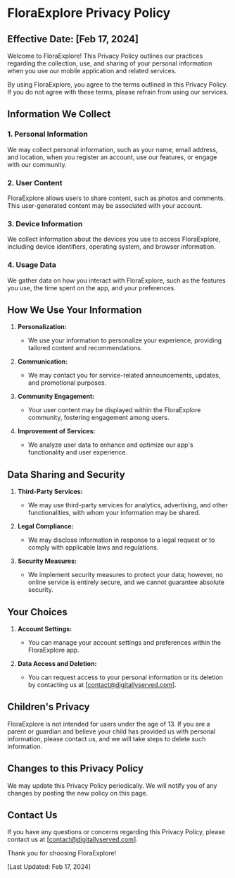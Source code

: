 # FloraExplore Privacy Policy

## Effective Date: [Feb 17, 2024]

Welcome to FloraExplore! This Privacy Policy outlines our practices regarding the collection, use, and sharing of your personal information when you use our mobile application and related services.

By using FloraExplore, you agree to the terms outlined in this Privacy Policy. If you do not agree with these terms, please refrain from using our services.

## Information We Collect

### 1. Personal Information

We may collect personal information, such as your name, email address, and location, when you register an account, use our features, or engage with our community.

### 2. User Content

FloraExplore allows users to share content, such as photos and comments. This user-generated content may be associated with your account.

### 3. Device Information

We collect information about the devices you use to access FloraExplore, including device identifiers, operating system, and browser information.

### 4. Usage Data

We gather data on how you interact with FloraExplore, such as the features you use, the time spent on the app, and your preferences.

## How We Use Your Information

1. **Personalization:**
   - We use your information to personalize your experience, providing tailored content and recommendations.

2. **Communication:**
   - We may contact you for service-related announcements, updates, and promotional purposes.

3. **Community Engagement:**
   - Your user content may be displayed within the FloraExplore community, fostering engagement among users.

4. **Improvement of Services:**
   - We analyze user data to enhance and optimize our app's functionality and user experience.

## Data Sharing and Security

1. **Third-Party Services:**
   - We may use third-party services for analytics, advertising, and other functionalities, with whom your information may be shared.

2. **Legal Compliance:**
   - We may disclose information in response to a legal request or to comply with applicable laws and regulations.

3. **Security Measures:**
   - We implement security measures to protect your data; however, no online service is entirely secure, and we cannot guarantee absolute security.

## Your Choices

1. **Account Settings:**
   - You can manage your account settings and preferences within the FloraExplore app.

2. **Data Access and Deletion:**
   - You can request access to your personal information or its deletion by contacting us at [contact@digitallyserved.com].

## Children's Privacy

FloraExplore is not intended for users under the age of 13. If you are a parent or guardian and believe your child has provided us with personal information, please contact us, and we will take steps to delete such information.

## Changes to this Privacy Policy

We may update this Privacy Policy periodically. We will notify you of any changes by posting the new policy on this page.

## Contact Us

If you have any questions or concerns regarding this Privacy Policy, please contact us at [contact@digitallyserved.com].

Thank you for choosing FloraExplore!

[Last Updated: Feb 17, 2024]
